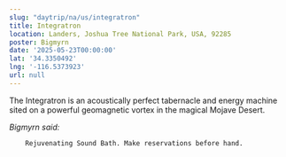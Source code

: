 ```yaml
---
slug: "daytrip/na/us/integratron"
title: Integratron
location: Landers, Joshua Tree National Park, USA, 92285
poster: Bigmyrn
date: '2025-05-23T00:00:00'
lat: '34.3350492'
lng: '-116.5373923'
url: null
---
```


The Integratron is an acoustically perfect tabernacle and energy machine sited on a powerful geomagnetic vortex in the magical Mojave Desert.

<em>Bigmyrn said:</em>

        Rejuvenating Sound Bath. Make reservations before hand.
